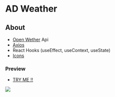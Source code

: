 # AD Weather

## About

- [Open Wether](https://openweathermap.org/weather-conditions) Api
- [Axios](https://axios-http.com/docs/intro)
- React Hooks (useEffect, useContext, useState)
- [Icons](https://react-icons.github.io/react-icons/icons?name=wi)

### Preview

- [TRY ME !!](https://adweather7.netlify.app/)

![](screen.gif)
